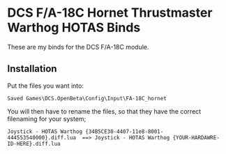 # DCS F/A-18C Hornet Thrustmaster Warthog HOTAS Binds

These are my binds for the DCS F/A-18C module.

## Installation
Put the files you want into:
```
Saved Games\DCS.OpenBeta\Config\Input\FA-18C_hornet
```

You will then have to rename the files, so that they have the correct filenaming for your system; 
```
Joystick - HOTAS Warthog {34B5CE30-4407-11e8-8001-444553540000}.diff.lua  ==> Joystick - HOTAS Warthog {YOUR-HARDAWRE-ID-HERE}.diff.lua
```
